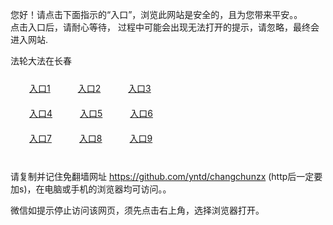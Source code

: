 您好！请点击下面指示的“入口”，浏览此网站是安全的，且为您带来平安。。 <br/>
点击入口后，请耐心等待， 过程中可能会出现无法打开的提示，请忽略，最终会进入网站. </br>

法轮大法在长春<br/>
<div style="padding:10px"><a style="margin:20px" target="_blank" href="https://d2md5ynn9e9jps.cloudfront.net/2Qpsp?ibtjgbs" id="ccLink1" rel="nofollow">入口1</a> <a target="_blank" style="margin:20px" href="https://d34x3fyd4hy6es.cloudfront.net/2Qpsp?mjndxyi" id="ccLink2" rel="nofollow">入口2</a> <a style="margin:20px" target="_blank" href="https://d205c9q9lely0v.cloudfront.net/2Qpsp?mcvtvm" id="ccLink3" rel="nofollow">入口3</a></div>

<div style="padding:10px" ><a style="margin:20px" target="_blank" href="https://d2md5ynn9e9jps.cloudfront.net/2Qpsp?ibtjgbs" id="ccLink4" rel="nofollow">入口4</a> <a style="margin:20px" href="https://d34x3fyd4hy6es.cloudfront.net/2Qpsp?mjndxyi" target="_blank" id="ccLink5" rel="nofollow">入口5</a> <a style="margin:20px" href="https://d205c9q9lely0v.cloudfront.net/2Qpsp?mcvtvm" target="_blank" id="ccLink6" rel="nofollow">入口6</a></div>

<div style="padding:10px"><a style="margin:20px" target="_blank" href="https://d2md5ynn9e9jps.cloudfront.net/2Qpsp?ibtjgbs" id="ccLink7" rel="nofollow">入口7</a> <a style="margin:20px" href="https://d34x3fyd4hy6es.cloudfront.net/2Qpsp?mjndxyi" target="_blank" id="ccLink8" rel="nofollow">入口8</a> <a style="margin:20px" target="_blank" href="https://d205c9q9lely0v.cloudfront.net/2Qpsp?mcvtvm" id="ccLink9" rel="nofollow">入口9</a></div>

<br/>



请复制并记住免翻墙网址 https://github.com/yntd/changchunzx (http后一定要加s)，在电脑或手机的浏览器均可访问。。<br/>

微信如提示停止访问该网页，须先点击右上角，选择浏览器打开。

